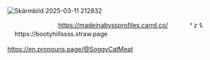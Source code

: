 
![Skärmbild 2025-03-11 212832](https://github.com/user-attachments/assets/3a62866c-ba20-4d70-94a6-d7af4c5df286)




‎‎‎‎‎‎‎‎ㅤ    ‎‎‎‎‎‎‎‎ㅤ  ‎‎‎‎‎‎‎‎ㅤ    ‎‎‎‎‎‎‎‎ㅤ  ‎‎‎‎‎‎‎  ‎‎‎‎‎‎‎‎ㅤ ‎‎‎‎‎ ‎‎‎‎    ‎‎‎‎‎‎‎‎  https://madeinabyssprofiles.carrd.co/  ‎‎‎‎‎‎‎‎ㅤ    ‎‎‎‎‎‎‎‎   ‎‎‎‎‎‎‎‎ㅤ   ᶻ 𝗓 𐰁   ‎‎‎‎‎‎‎‎ㅤ    ‎‎‎‎‎‎‎‎ㅤ    ‎‎‎‎‎‎‎‎ㅤhttps://bootyhillssss.straw.page    ‎‎‎‎‎‎‎‎ㅤ 
    ‎‎‎‎‎‎‎‎   ‎‎‎‎‎‎‎‎    ‎‎‎‎‎‎‎‎   ‎‎‎‎‎‎‎‎    ‎‎‎‎‎‎‎‎   ‎‎‎‎‎‎‎‎    ‎‎‎‎‎‎‎‎   ‎‎‎‎‎‎‎‎    ‎‎‎‎‎‎‎‎   ‎‎‎‎‎‎‎‎    ‎‎‎‎‎‎‎‎   ‎‎‎‎‎‎‎‎    ‎‎‎‎‎‎‎‎   ‎‎‎‎‎‎‎‎    ‎‎‎‎‎‎‎‎   ‎‎‎‎‎‎‎‎    ‎‎‎‎‎‎‎‎   ‎‎‎‎‎‎‎‎    ‎‎‎‎‎‎‎‎   ‎‎‎‎‎‎‎‎  
    ‎‎‎‎‎‎‎‎   ‎‎‎‎‎‎‎‎    ‎‎‎‎‎‎‎‎   ‎‎‎‎‎‎‎‎    ‎‎‎‎‎‎‎‎   ‎‎‎‎‎‎‎‎    ‎‎‎‎‎‎‎‎   ‎‎‎‎‎‎‎‎    ‎‎‎‎‎‎‎‎   ‎‎‎‎‎‎‎‎    ‎‎‎‎‎‎‎‎   ‎‎‎‎‎‎‎‎    ‎‎‎‎‎‎‎‎   ‎‎‎‎‎‎‎‎    ‎‎‎‎‎‎‎‎   ‎‎‎‎‎‎‎‎     ‎‎‎‎‎‎‎‎   ‎‎‎‎‎‎‎‎    ‎‎‎‎‎‎‎‎   ‎‎‎‎‎‎‎‎     ‎‎‎‎‎‎‎‎   ‎‎‎‎‎‎‎‎    ‎‎‎‎‎‎‎‎   ‎‎‎‎‎‎‎‎     ‎‎‎‎‎‎‎‎   ‎‎‎‎‎‎‎‎    ‎‎‎‎‎‎‎‎   ‎‎‎‎‎‎‎‎        ‎‎‎‎‎‎‎‎   ‎‎‎‎‎‎‎‎    ‎‎‎‎‎‎‎‎   ‎‎‎‎‎‎‎‎     ‎‎‎‎‎‎‎‎   ‎‎‎‎‎‎‎‎    ‎‎‎‎‎‎‎‎   ‎‎‎‎‎‎‎‎     ‎‎‎‎‎‎‎‎   ‎‎‎‎‎‎‎‎    ‎‎‎‎‎‎‎‎  ‎‎‎‎‎‎‎‎  ‎‎‎‎‎‎‎‎    ‎‎‎‎‎‎‎‎  https://en.pronouns.page/@SoggyCatMeat‎‎
